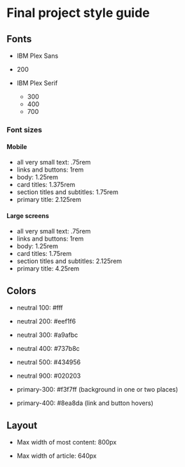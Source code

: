 # Final project style guide

## Fonts

-  IBM Plex Sans

  - 200

- IBM Plex Serif

  - 300
  - 400
  - 700

  

### Font sizes

#### Mobile

- all very small text: .75rem
- links and buttons: 1rem
- body: 1.25rem
- card titles: 1.375rem
- section titles and subtitles: 1.75rem
- primary title: 2.125rem

#### Large screens

- all very small text: .75rem
- links and buttons: 1rem
- body: 1.25rem
- card titles: 1.75rem
- section titles and subtitles: 2.125rem
- primary title: 4.25rem



## Colors

- neutral 100: #fff
- neutral 200: #eef1f6
- neutral 300: #a9afbc
- neutral 400: #737b8c
- neutral 500: #434956
- neutral 900: #020203



- primary-300: #f3f7ff  (background in one or two places)

- primary-400: #8ea8da (link and button hovers)



## Layout

- Max width of most content: 800px

- Max width of article: 640px



